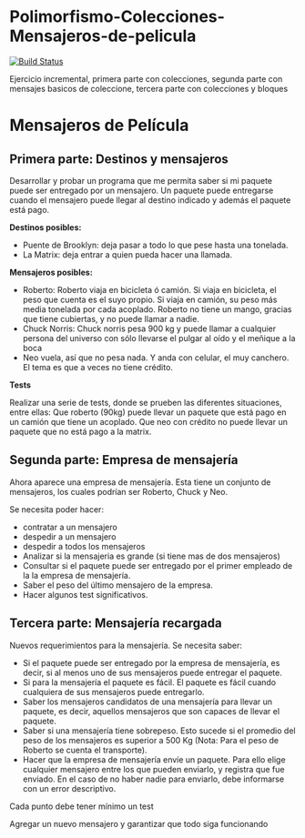 # Polimorfismo-Colecciones-Mensajeros-de-pelicula
 
[![Build Status](https://travis-ci.org/wollok/polimorfismoColeccionesMensajerosDePelicula.svg?branch=master)](https://travis-ci.org/wollok/polimorfismoColeccionesMensajerosDePelicula)

Ejercicio incremental, primera parte con colecciones, segunda parte con mensajes basicos de coleccione, tercera parte con colecciones y bloques


# Mensajeros de Película

## Primera parte: Destinos y mensajeros

Desarrollar y probar un programa que me permita saber si mi paquete puede ser entregado por un mensajero. Un paquete puede entregarse cuando el mensajero puede llegar al destino indicado y además el paquete está pago.

**Destinos posibles:**

- Puente de Brooklyn: deja pasar a todo lo que pese hasta una tonelada.
- La Matrix: deja entrar a quien pueda hacer una llamada.

**Mensajeros posibles:**

- Roberto: Roberto viaja en bicicleta ó camión. Si viaja en bicicleta, el peso que cuenta es el suyo propio. Si viaja en camión, su peso más media tonelada por cada acoplado. Roberto no tiene un mango, gracias que tiene cubiertas, y no puede llamar a nadie.
- Chuck Norris: Chuck norris pesa 900 kg y puede llamar a cualquier persona del universo con sólo llevarse el pulgar al oído y el meñique a la boca
- Neo vuela, así que no pesa nada. Y anda con celular, el muy canchero. El tema es que a veces no tiene crédito.

**Tests**

Realizar una serie de tests, donde se prueben las diferentes situaciones, entre ellas:
Que roberto (90kg) puede llevar un paquete que está pago en un camión que tiene un acoplado.
Que neo con crédito no puede llevar un paquete que no está pago a la matrix.

## Segunda parte: Empresa de mensajería 

Ahora aparece una empresa de mensajería. Esta tiene un conjunto de mensajeros, los cuales podrían ser Roberto, Chuck y Neo. 

Se necesita poder hacer:

- contratar a un mensajero
- despedir a un mensajero
- despedir a todos los mensajeros
- Analizar si la mensajeria es grande (si tiene mas de dos mensajeros)
- Consultar si el paquete puede ser entregado por el primer empleado de la la empresa de mensajería. 
- Saber el peso del último mensajero de la empresa. 
- Hacer algunos test significativos.


## Tercera parte: Mensajería  recargada

Nuevos requerimientos para la mensajería.
Se necesita saber:
- Si el paquete puede ser entregado por la empresa de mensajería, es decir, si al menos uno de sus mensajeros puede entregar el paquete.
- Si para la mensajería el paquete es fácil. El paquete es fácil cuando cualquiera de sus mensajeros puede entregarlo.
- Saber los mensajeros candidatos de una mensajería para llevar un paquete, es decir, aquellos mensajeros que son capaces de llevar el paquete.
- Saber si una mensajería tiene sobrepeso. Esto sucede si el promedio del peso de los mensajeros es superior a 500 Kg (Nota: Para el peso de Roberto se cuenta el transporte).
- Hacer que la empresa de mensajería envíe un paquete. Para ello elige cualquier mensajero entre los que pueden enviarlo, y registra que fue enviado. En el caso de no haber nadie para enviarlo, debe informarse con un error descriptivo.

Cada punto debe tener mínimo un test

Agregar un nuevo mensajero y garantizar que todo siga funcionando


